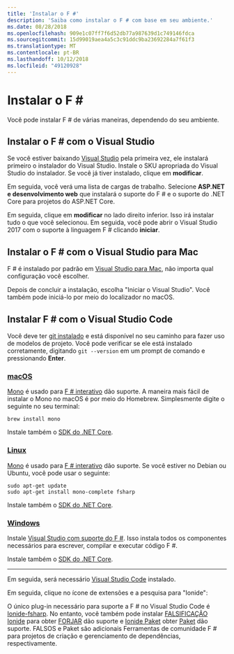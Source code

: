 ```yaml
---
title: 'Instalar o F #'
description: 'Saiba como instalar o F # com base em seu ambiente.'
ms.date: 08/28/2018
ms.openlocfilehash: 909e1c07ff7f6d52db77a987639d1c749146fdca
ms.sourcegitcommit: 15d99019aea4a5c3c91ddc9ba23692284a7f61f3
ms.translationtype: MT
ms.contentlocale: pt-BR
ms.lasthandoff: 10/12/2018
ms.locfileid: "49120928"
---
```

# <a name="install-f"></a>Instalar o F # #

Você pode instalar F # de várias maneiras, dependendo do seu ambiente.

## <a name="install-f-with-visual-studio"></a>Instalar o F # com o Visual Studio

Se você estiver baixando [Visual Studio](https://visualstudio.microsoft.com/) pela primeira vez, ele instalará primeiro o instalador do Visual Studio. Instale o SKU apropriada do Visual Studio do instalador. Se você já tiver instalado, clique em **modificar**.

Em seguida, você verá uma lista de cargas de trabalho. Selecione **ASP.NET e desenvolvimento web** que instalará o suporte do F # e o suporte do .NET Core para projetos do ASP.NET Core.

Em seguida, clique em **modificar** no lado direito inferior.  Isso irá instalar tudo o que você selecionou. Em seguida, você pode abrir o Visual Studio 2017 com o suporte à linguagem F # clicando **iniciar**.

## <a name="install-f-with-visual-studio-for-mac"></a>Instalar o F # com o Visual Studio para Mac

F # é instalado por padrão em [Visual Studio para Mac](https://visualstudio.microsoft.com/vs/mac/), não importa qual configuração você escolher.

Depois de concluir a instalação, escolha "Iniciar o Visual Studio". Você também pode iniciá-lo por meio do localizador no macOS.

## <a name="install-f-with-visual-studio-code"></a>Instalar F # com o Visual Studio Code

Você deve ter [git instalado](https://git-scm.com/download) e está disponível no seu caminho para fazer uso de modelos de projeto. Você pode verificar se ele está instalado corretamente, digitando `git --version` em um prompt de comando e pressionando **Enter**.

### <a name="macostabmacos"></a>[macOS](#tab/macos)

[Mono](http://www.mono-project.com) é usado para [F # interativo](../tutorials/fsharp-interactive/index.md) dão suporte. A maneira mais fácil de instalar o Mono no macOS é por meio do Homebrew. Simplesmente digite o seguinte no seu terminal:

```console
brew install mono
```

Instale também o [SDK do .NET Core](https://www.microsoft.com/net/download).

### <a name="linuxtablinux"></a>[Linux](#tab/linux)

[Mono](https://www.mono-project.com) é usado para [F # interativo](../tutorials/fsharp-interactive/index.md) dão suporte. Se você estiver no Debian ou Ubuntu, você pode usar o seguinte:

```console
sudo apt-get update
sudo apt-get install mono-complete fsharp
```

Instale também o [SDK do .NET Core](https://www.microsoft.com/net/download).

### <a name="windowstabwindows"></a>[Windows](#tab/windows)

Instale [Visual Studio com suporte do F #](#install-f-with-visual-studio). Isso instala todos os componentes necessários para escrever, compilar e executar código F #.

Instale também o [SDK do .NET Core](https://www.microsoft.com/net/download/).

---

Em seguida, será necessário [Visual Studio Code](https://code.visualstudio.com) instalado.

Em seguida, clique no ícone de extensões e a pesquisa para "Ionide":

O único plug-in necessário para suporte a F # no Visual Studio Code é [Ionide-fsharp](https://marketplace.visualstudio.com/items?itemName=Ionide.Ionide-fsharp). No entanto, você também pode instalar [FALSIFICAÇÃO Ionide](https://marketplace.visualstudio.com/items?itemName=Ionide.Ionide-FAKE) para obter [FORJAR](https://fsharp.github.io/FAKE/) dão suporte e [Ionide Paket](https://marketplace.visualstudio.com/items?itemName=Ionide.Ionide-Paket) obter [Paket](https://fsprojects.github.io/Paket/) dão suporte. FALSOS e Paket são adicionais Ferramentas de comunidade F # para projetos de criação e gerenciamento de dependências, respectivamente.
